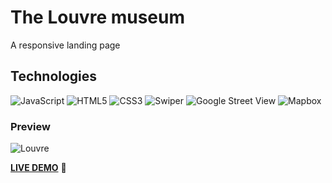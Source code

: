 # The Louvre museum 
 A responsive landing page 
  
## Technologies
![JavaScript](https://img.shields.io/badge/JavaScript-F7DF1E.svg?style=for-the-badge&logo=JavaScript&logoColor=black)
![HTML5](https://img.shields.io/badge/HTML5-E34F26.svg?style=for-the-badge&logo=HTML5&logoColor=white)
![CSS3](https://img.shields.io/badge/CSS3-1572B6.svg?style=for-the-badge&logo=CSS3&logoColor=white)
![Swiper](https://img.shields.io/badge/Swiper-6332F6.svg?style=for-the-badge&logo=Swiper&logoColor=white)
![Google Street View](https://img.shields.io/badge/Google%20Street%20View-FEC111.svg?style=for-the-badge&logo=Google-Street-View&logoColor=black)
![Mapbox](https://img.shields.io/badge/Mapbox-000000.svg?style=for-the-badge&logo=Mapbox&logoColor=white)
 
### Preview
![Louvre](https://user-images.githubusercontent.com/47517329/209314987-2d5598c2-3ba7-4e8c-85ee-89c76bfc271b.gif)

[**LIVE DEMO**](https://louvre-landing-page.netlify.app/) :eyes:
